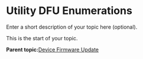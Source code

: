 # Utility DFU Enumerations

Enter a short description of your topic here \(optional\).

This is the start of your topic.

**Parent topic:**[Device Firmware Update](GUID-DC53B896-5FF5-48C2-B9B7-4CA16B37B193.md)


